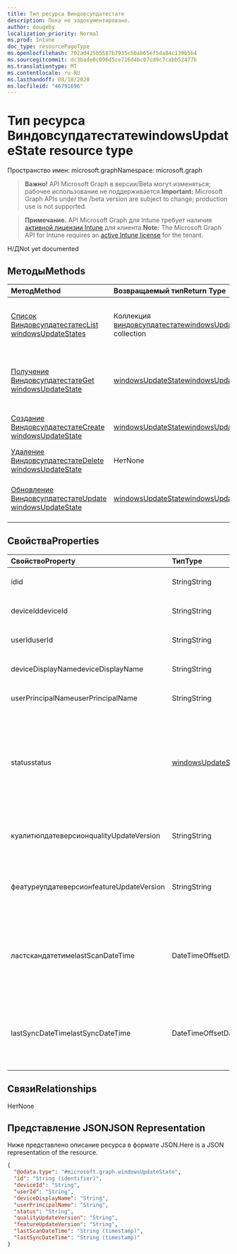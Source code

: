 ```yaml
---
title: Тип ресурса Виндовсупдатестате
description: Пока не задокументировано.
author: dougeby
localization_priority: Normal
ms.prod: Intune
doc_type: resourcePageType
ms.openlocfilehash: 702ad425b5587b7935c50ab65ef5da84c130b5b4
ms.sourcegitcommit: dc3bade0c096d5ce716d4bc07cd9c7cabb52477b
ms.translationtype: MT
ms.contentlocale: ru-RU
ms.lasthandoff: 08/18/2020
ms.locfileid: "46791696"
---
```

# <a name="windowsupdatestate-resource-type"></a><span data-ttu-id="6f0ff-103">Тип ресурса Виндовсупдатестате</span><span class="sxs-lookup"><span data-stu-id="6f0ff-103">windowsUpdateState resource type</span></span>

<span data-ttu-id="6f0ff-104">Пространство имен: microsoft.graph</span><span class="sxs-lookup"><span data-stu-id="6f0ff-104">Namespace: microsoft.graph</span></span>

> <span data-ttu-id="6f0ff-105">**Важно!** API Microsoft Graph в версии/Beta могут изменяться; рабочее использование не поддерживается.</span><span class="sxs-lookup"><span data-stu-id="6f0ff-105">**Important:** Microsoft Graph APIs under the /beta version are subject to change; production use is not supported.</span></span>

> <span data-ttu-id="6f0ff-106">**Примечание.** API Microsoft Graph для Intune требует наличия [активной лицензии Intune](https://go.microsoft.com/fwlink/?linkid=839381) для клиента.</span><span class="sxs-lookup"><span data-stu-id="6f0ff-106">**Note:** The Microsoft Graph API for Intune requires an [active Intune license](https://go.microsoft.com/fwlink/?linkid=839381) for the tenant.</span></span>

<span data-ttu-id="6f0ff-107">Н/Д</span><span class="sxs-lookup"><span data-stu-id="6f0ff-107">Not yet documented</span></span>

## <a name="methods"></a><span data-ttu-id="6f0ff-108">Методы</span><span class="sxs-lookup"><span data-stu-id="6f0ff-108">Methods</span></span>
|<span data-ttu-id="6f0ff-109">Метод</span><span class="sxs-lookup"><span data-stu-id="6f0ff-109">Method</span></span>|<span data-ttu-id="6f0ff-110">Возвращаемый тип</span><span class="sxs-lookup"><span data-stu-id="6f0ff-110">Return Type</span></span>|<span data-ttu-id="6f0ff-111">Описание</span><span class="sxs-lookup"><span data-stu-id="6f0ff-111">Description</span></span>|
|:---|:---|:---|
|[<span data-ttu-id="6f0ff-112">Список Виндовсупдатестатес</span><span class="sxs-lookup"><span data-stu-id="6f0ff-112">List windowsUpdateStates</span></span>](../api/intune-shared-windowsupdatestate-list.md)|<span data-ttu-id="6f0ff-113">Коллекция [виндовсупдатестате](../resources/intune-shared-windowsupdatestate.md)</span><span class="sxs-lookup"><span data-stu-id="6f0ff-113">[windowsUpdateState](../resources/intune-shared-windowsupdatestate.md) collection</span></span>|<span data-ttu-id="6f0ff-114">Список свойств и связей объектов [виндовсупдатестате](../resources/intune-shared-windowsupdatestate.md) .</span><span class="sxs-lookup"><span data-stu-id="6f0ff-114">List properties and relationships of the [windowsUpdateState](../resources/intune-shared-windowsupdatestate.md) objects.</span></span>|
|[<span data-ttu-id="6f0ff-115">Получение Виндовсупдатестате</span><span class="sxs-lookup"><span data-stu-id="6f0ff-115">Get windowsUpdateState</span></span>](../api/intune-shared-windowsupdatestate-get.md)|[<span data-ttu-id="6f0ff-116">windowsUpdateState</span><span class="sxs-lookup"><span data-stu-id="6f0ff-116">windowsUpdateState</span></span>](../resources/intune-shared-windowsupdatestate.md)|<span data-ttu-id="6f0ff-117">Чтение свойств и связей объекта [виндовсупдатестате](../resources/intune-shared-windowsupdatestate.md) .</span><span class="sxs-lookup"><span data-stu-id="6f0ff-117">Read properties and relationships of the [windowsUpdateState](../resources/intune-shared-windowsupdatestate.md) object.</span></span>|
|[<span data-ttu-id="6f0ff-118">Создание Виндовсупдатестате</span><span class="sxs-lookup"><span data-stu-id="6f0ff-118">Create windowsUpdateState</span></span>](../api/intune-shared-windowsupdatestate-create.md)|[<span data-ttu-id="6f0ff-119">windowsUpdateState</span><span class="sxs-lookup"><span data-stu-id="6f0ff-119">windowsUpdateState</span></span>](../resources/intune-shared-windowsupdatestate.md)|<span data-ttu-id="6f0ff-120">Создание нового объекта [виндовсупдатестате](../resources/intune-shared-windowsupdatestate.md) .</span><span class="sxs-lookup"><span data-stu-id="6f0ff-120">Create a new [windowsUpdateState](../resources/intune-shared-windowsupdatestate.md) object.</span></span>|
|[<span data-ttu-id="6f0ff-121">Удаление Виндовсупдатестате</span><span class="sxs-lookup"><span data-stu-id="6f0ff-121">Delete windowsUpdateState</span></span>](../api/intune-shared-windowsupdatestate-delete.md)|<span data-ttu-id="6f0ff-122">Нет</span><span class="sxs-lookup"><span data-stu-id="6f0ff-122">None</span></span>|<span data-ttu-id="6f0ff-123">Удаляет объект [виндовсупдатестате](../resources/intune-shared-windowsupdatestate.md).</span><span class="sxs-lookup"><span data-stu-id="6f0ff-123">Deletes a [windowsUpdateState](../resources/intune-shared-windowsupdatestate.md).</span></span>|
|[<span data-ttu-id="6f0ff-124">Обновление Виндовсупдатестате</span><span class="sxs-lookup"><span data-stu-id="6f0ff-124">Update windowsUpdateState</span></span>](../api/intune-shared-windowsupdatestate-update.md)|[<span data-ttu-id="6f0ff-125">windowsUpdateState</span><span class="sxs-lookup"><span data-stu-id="6f0ff-125">windowsUpdateState</span></span>](../resources/intune-shared-windowsupdatestate.md)|<span data-ttu-id="6f0ff-126">Обновление свойств объекта [виндовсупдатестате](../resources/intune-shared-windowsupdatestate.md) .</span><span class="sxs-lookup"><span data-stu-id="6f0ff-126">Update the properties of a [windowsUpdateState](../resources/intune-shared-windowsupdatestate.md) object.</span></span>|

## <a name="properties"></a><span data-ttu-id="6f0ff-127">Свойства</span><span class="sxs-lookup"><span data-stu-id="6f0ff-127">Properties</span></span>
|<span data-ttu-id="6f0ff-128">Свойство</span><span class="sxs-lookup"><span data-stu-id="6f0ff-128">Property</span></span>|<span data-ttu-id="6f0ff-129">Тип</span><span class="sxs-lookup"><span data-stu-id="6f0ff-129">Type</span></span>|<span data-ttu-id="6f0ff-130">Описание</span><span class="sxs-lookup"><span data-stu-id="6f0ff-130">Description</span></span>|
|:---|:---|:---|
|<span data-ttu-id="6f0ff-131">id</span><span class="sxs-lookup"><span data-stu-id="6f0ff-131">id</span></span>|<span data-ttu-id="6f0ff-132">String</span><span class="sxs-lookup"><span data-stu-id="6f0ff-132">String</span></span>|<span data-ttu-id="6f0ff-133">Это идентификатор объекта.</span><span class="sxs-lookup"><span data-stu-id="6f0ff-133">This is Id of the entity.</span></span>|
|<span data-ttu-id="6f0ff-134">deviceId</span><span class="sxs-lookup"><span data-stu-id="6f0ff-134">deviceId</span></span>|<span data-ttu-id="6f0ff-135">String</span><span class="sxs-lookup"><span data-stu-id="6f0ff-135">String</span></span>|<span data-ttu-id="6f0ff-136">Идентификатор устройства.</span><span class="sxs-lookup"><span data-stu-id="6f0ff-136">The id of the device.</span></span>|
|<span data-ttu-id="6f0ff-137">userId</span><span class="sxs-lookup"><span data-stu-id="6f0ff-137">userId</span></span>|<span data-ttu-id="6f0ff-138">String</span><span class="sxs-lookup"><span data-stu-id="6f0ff-138">String</span></span>|<span data-ttu-id="6f0ff-139">Идентификатор пользователя.</span><span class="sxs-lookup"><span data-stu-id="6f0ff-139">The id of the user.</span></span>|
|<span data-ttu-id="6f0ff-140">deviceDisplayName</span><span class="sxs-lookup"><span data-stu-id="6f0ff-140">deviceDisplayName</span></span>|<span data-ttu-id="6f0ff-141">String</span><span class="sxs-lookup"><span data-stu-id="6f0ff-141">String</span></span>|<span data-ttu-id="6f0ff-142">Отображаемое имя устройства.</span><span class="sxs-lookup"><span data-stu-id="6f0ff-142">Device display name.</span></span>|
|<span data-ttu-id="6f0ff-143">userPrincipalName</span><span class="sxs-lookup"><span data-stu-id="6f0ff-143">userPrincipalName</span></span>|<span data-ttu-id="6f0ff-144">String</span><span class="sxs-lookup"><span data-stu-id="6f0ff-144">String</span></span>|<span data-ttu-id="6f0ff-145">Имя участника пользователя.</span><span class="sxs-lookup"><span data-stu-id="6f0ff-145">User principal name.</span></span>|
|<span data-ttu-id="6f0ff-146">status</span><span class="sxs-lookup"><span data-stu-id="6f0ff-146">status</span></span>|[<span data-ttu-id="6f0ff-147">windowsUpdateStatus</span><span class="sxs-lookup"><span data-stu-id="6f0ff-147">windowsUpdateStatus</span></span>](../resources/intune-deviceconfig-windowsupdatestatus.md)|<span data-ttu-id="6f0ff-148">Состояние Windows удпате.</span><span class="sxs-lookup"><span data-stu-id="6f0ff-148">Windows udpate status.</span></span> <span data-ttu-id="6f0ff-149">Возможные значения: `upToDate`, `pendingInstallation`, `pendingReboot`, `failed`.</span><span class="sxs-lookup"><span data-stu-id="6f0ff-149">Possible values are: `upToDate`, `pendingInstallation`, `pendingReboot`, `failed`.</span></span>|
|<span data-ttu-id="6f0ff-150">куалитюпдатеверсион</span><span class="sxs-lookup"><span data-stu-id="6f0ff-150">qualityUpdateVersion</span></span>|<span data-ttu-id="6f0ff-151">String</span><span class="sxs-lookup"><span data-stu-id="6f0ff-151">String</span></span>|<span data-ttu-id="6f0ff-152">Версия устройства для обновления качества.</span><span class="sxs-lookup"><span data-stu-id="6f0ff-152">The Quality Update Version of the device.</span></span>|
|<span data-ttu-id="6f0ff-153">феатуреупдатеверсион</span><span class="sxs-lookup"><span data-stu-id="6f0ff-153">featureUpdateVersion</span></span>|<span data-ttu-id="6f0ff-154">String</span><span class="sxs-lookup"><span data-stu-id="6f0ff-154">String</span></span>|<span data-ttu-id="6f0ff-155">Текущая версия обновления компонентов устройства.</span><span class="sxs-lookup"><span data-stu-id="6f0ff-155">The current feature update version of the device.</span></span>|
|<span data-ttu-id="6f0ff-156">ластскандатетиме</span><span class="sxs-lookup"><span data-stu-id="6f0ff-156">lastScanDateTime</span></span>|<span data-ttu-id="6f0ff-157">DateTimeOffset</span><span class="sxs-lookup"><span data-stu-id="6f0ff-157">DateTimeOffset</span></span>|<span data-ttu-id="6f0ff-158">Дата и время, когда агент обновления Windows успешно выполнил сканирование.</span><span class="sxs-lookup"><span data-stu-id="6f0ff-158">The date time that the Windows Update Agent did a successful scan.</span></span>|
|<span data-ttu-id="6f0ff-159">lastSyncDateTime</span><span class="sxs-lookup"><span data-stu-id="6f0ff-159">lastSyncDateTime</span></span>|<span data-ttu-id="6f0ff-160">DateTimeOffset</span><span class="sxs-lookup"><span data-stu-id="6f0ff-160">DateTimeOffset</span></span>|<span data-ttu-id="6f0ff-161">Дата и время последней синхронизации устройства с Microsoft Intune.</span><span class="sxs-lookup"><span data-stu-id="6f0ff-161">Last date time that the device sync with with Microsoft Intune.</span></span>|

## <a name="relationships"></a><span data-ttu-id="6f0ff-162">Связи</span><span class="sxs-lookup"><span data-stu-id="6f0ff-162">Relationships</span></span>
<span data-ttu-id="6f0ff-163">Нет</span><span class="sxs-lookup"><span data-stu-id="6f0ff-163">None</span></span>

## <a name="json-representation"></a><span data-ttu-id="6f0ff-164">Представление JSON</span><span class="sxs-lookup"><span data-stu-id="6f0ff-164">JSON Representation</span></span>
<span data-ttu-id="6f0ff-165">Ниже представлено описание ресурса в формате JSON.</span><span class="sxs-lookup"><span data-stu-id="6f0ff-165">Here is a JSON representation of the resource.</span></span>
<!-- {
  "blockType": "resource",
  "keyProperty": "id",
  "@odata.type": "microsoft.graph.windowsUpdateState"
}
-->
``` json
{
  "@odata.type": "#microsoft.graph.windowsUpdateState",
  "id": "String (identifier)",
  "deviceId": "String",
  "userId": "String",
  "deviceDisplayName": "String",
  "userPrincipalName": "String",
  "status": "String",
  "qualityUpdateVersion": "String",
  "featureUpdateVersion": "String",
  "lastScanDateTime": "String (timestamp)",
  "lastSyncDateTime": "String (timestamp)"
}
```



